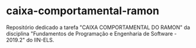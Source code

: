 # caixa-comportamental-ramon
Repositório dedicado a tarefa "CAIXA COMPORTAMENTAL DO RAMON" da disciplina "Fundamentos de Programação e Engenharia de Software - 2019.2" do IIN-ELS.
